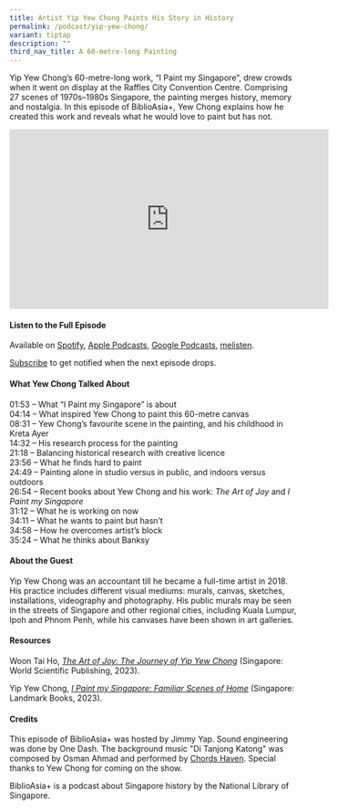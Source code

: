 ```yaml
---
title: Artist Yip Yew Chong Paints His Story in History
permalink: /podcast/yip-yew-chong/
variant: tiptap
description: ""
third_nav_title: A 60-metre-long Painting
---
```

<p>Yip Yew Chong’s 60-metre-long work, “I Paint my Singapore”, drew crowds
when it went on display at the Raffles City Convention Centre. Comprising
27 scenes of 1970s–1980s Singapore, the painting merges history, memory
and nostalgia. In this episode of BiblioAsia+, Yew Chong explains how he
created this work and reveals what he would love to paint but has not.</p>
<div class="iframe-wrapper">
<iframe height="315" width="560" allowfullscreen="true" frameborder="0" src="https://www.youtube.com/embed/ll0gh59a3pQ?si=PWlDREHoBzZCRFGI"></iframe>
</div>
<h4><strong>Listen to the Full Episode</strong></h4>
<p>Available on <a href="https://open.spotify.com/episode/6NYgoIymDy90Ng76tWsjsr" rel="noopener noreferrer nofollow" target="_blank">Spotify</a>,
<a href="https://podcasts.apple.com/us/podcast/artist-yip-yew-chong-paints-his-story-in-history/id1688142751?i=1000639313389" rel="noopener noreferrer nofollow" target="_blank">Apple Podcasts</a>, <a href="https://podcasts.google.com/feed/aHR0cHM6Ly9mZWVkcy5jYXB0aXZhdGUuZm0vYmlibGlvYXNpYS8/episode/ZDE1YTc1MmMtYmU1Ni00ODE4LTliYWQtYzY5NmRhNzY0ZDJm?sa=X&amp;ved=0CAUQkfYCahcKEwiI56C6nqCDAxUAAAAAHQAAAAAQNA" rel="noopener noreferrer nofollow" target="_blank">Google Podcasts</a>,
<a href="https://www.melisten.sg/podcast/playlist/BiblioAsia%2B-2115156/Artist-Yip-Yew-Chong-Paints-His-Story-in-History-2278281" rel="noopener noreferrer nofollow" target="_blank">melisten</a>.</p>
<p><a href="https://open.spotify.com/show/66PYiIthr1KqQhJ82XH4DN" rel="noopener noreferrer nofollow" target="_blank">Subscribe</a> to
get notified when the next episode drops.</p>
<p></p>
<h4><strong>What Yew Chong Talked About</strong></h4>
<p>01:53 – What “I Paint my Singapore” is about
<br>04:14 – What inspired Yew Chong to paint this 60-metre canvas
<br>08:31 – Yew Chong’s favourite scene in the painting, and his childhood
in Kreta Ayer
<br>14:32 – His research process for the painting
<br>21:18 – Balancing historical research with creative licence
<br>23:56 – What he finds hard to paint
<br>24:49 – Painting alone in studio versus in public, and indoors versus
outdoors
<br>26:54 – Recent books about Yew Chong and his work: <em>The Art of Joy</em> and <em>I Paint my Singapore</em> 
<br>31:12 – What he is working on now
<br>34:11 – What he wants to paint but hasn’t
<br>34:58 – How he overcomes artist’s block
<br>35:24 – What he thinks about Banksy</p>
<p></p>
<h4><strong>About the Guest</strong></h4>
<p>Yip Yew Chong was an accountant till he became a full-time artist in 2018.
His practice includes different visual mediums: murals, canvas, sketches,
installations, videography and photography. His public murals may be seen
in the streets of Singapore and other regional cities, including Kuala
Lumpur, Ipoh and Phnom Penh, while his canvases have been shown in art
galleries.</p>
<p></p>
<h4><strong>Resources</strong></h4>
<p>Woon Tai Ho, <em><a href="https://eservice.nlb.gov.sg/redir/itemdetails?bid=300003267" rel="noopener noreferrer nofollow" target="_blank">The Art of Joy: The Journey of Yip Yew Chong</a> </em>(Singapore:
World Scientific Publishing, 2023).</p>
<p>Yip Yew Chong,<em> <a href="https://eservice.nlb.gov.sg/redir/itemdetails?bid=300013604" rel="noopener noreferrer nofollow" target="_blank">I Paint my Singapore: Familiar Scenes of Home</a> </em>(Singapore:
Landmark Books, 2023).</p>
<p></p>
<h4><strong>Credits</strong></h4>
<p>This episode of BiblioAsia+ was hosted by Jimmy Yap. Sound engineering
was done by One Dash. The background music "Di Tanjong Katong" was composed
by Osman Ahmad and performed by <a href="https://www.youtube.com/watch?v=uA2v7ka5TAI" rel="noopener noreferrer nofollow" target="_blank">Chords Haven</a>. Special
thanks to Yew Chong for coming on the show.</p>
<p>BiblioAsia+ is a podcast about Singapore history by the National Library
of Singapore.</p>